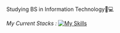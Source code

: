 Studying BS in Information Technology📝💻

_My Current Stacks :_
[![My Skills](https://skillicons.dev/icons?i=js,html,css,bootstrap)](https://skillicons.dev)
<!---
alecxander567/alecxander567 is a ✨ special ✨ repository because its `README.md` (this file) appears on your GitHub profile.
You can click the Preview link to take a look at your changes.
--->
